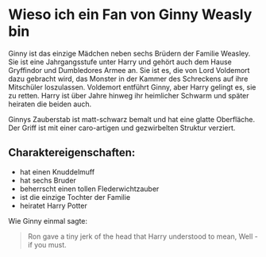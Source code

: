 # Wieso ich ein Fan von Ginny Weasly bin

Ginny ist das einzige Mädchen neben sechs Brüdern der Familie Weasley. Sie ist eine Jahrgangsstufe unter Harry und gehört auch dem Hause Gryffindor und Dumbledores Armee an. Sie ist es, die von Lord Voldemort dazu gebracht wird, das Monster in der Kammer des Schreckens auf ihre Mitschüler loszulassen. Voldemort entführt Ginny, aber Harry gelingt es, sie zu retten. Harry ist über Jahre hinweg ihr heimlicher Schwarm und später heiraten die beiden auch.

Ginnys Zauberstab ist matt-schwarz bemalt und hat eine glatte Oberfläche. Der Griff ist mit einer caro-artigen und gezwirbelten Struktur verziert.

## Charaktereigenschaften:

* hat einen Knuddelmuff
* hat sechs Bruder
* beherrscht einen tollen Flederwichtzauber
* ist die einzige Tochter der Familie
* heiratet Harry Potter

Wie Ginny einmal sagte:

> Ron gave a tiny jerk of the head that Harry understood to mean, Well - if you must.